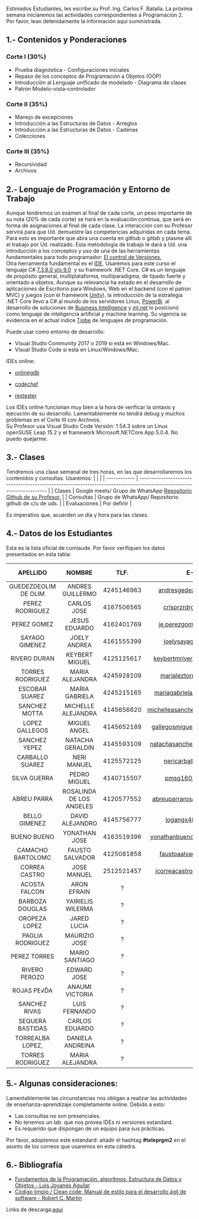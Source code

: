 Estimados Estudiantes, les escribe su Prof. Ing. Carlos F. Batalla. La próxima semana iniciaremos las actividades correspondientes a Programación 2.
Por favor, lean detenidamente la información aquí suministrada.

## 1.- Contenidos y Ponderaciones 

### Corte I (30%)

- Prueba diagnóstica - Configuraciones iniciales
- Repaso de los conceptos de Programación a Objetos (OOP)
- Introducción al Lenguaje unificado de modelado - Diagrama de clases
- Patrón Modelo–vista–controlador

### Corte II (35%)

- Manejo de excepciones
- Introducción a las Estructuras de Datos - Arreglos
- Introducción a las Estructuras de Datos - Cadenas
- Colecciones

### Corte III (35%)

- Recursividad
- Archivos

## 2.- Lenguaje de Programación y Entorno de Trabajo

Aunque tendremos un exámen al final de cada corte, un peso importante de su nota (20% de cada corte) se hará en la evaluación continua, que será en forma de asignaciones al final de cada clase. La interacción con su Profesor servirá para que Ud. demuestre las competencias adquiridas en cada tema. Para esto es importante que abra una cuenta en github o gitlab y plasme allí el trabajo por Ud. realizado. Esta metodología de trabajo le dará a Ud. una introducción a los conceptos y uso de una de las herramientas fundamentales para todo programador: [El control de Versiones.](https://es.wikipedia.org/wiki/Control_de_versiones)  
Otra herramienta fundamental es el [IDE](https://es.wikipedia.org/wiki/Entorno_de_desarrollo_integrado). Usaremos para este curso el lenguaje C# [7.3,8.0 y/o 9.0](https://docs.microsoft.com/en-us/dotnet/csharp/language-reference/configure-language-version)  y su framework .NET Core. C# es un lenguaje de propósito general, multiplataforma, multiparadigma, de tipado fuerte y orientado a objetos. Aunque su relevancia ha estado en el desarrollo de aplicaciones de Escritorio para Windows, Web en el backend (con el patron MVC) y juegos (con el framework [Unity](<https://es.wikipedia.org/wiki/Unity_(motor_de_videojuego)>)), la introducción de la estrategia .NET Core llevo a C# al mundo de los servidores Linux, [PowerBi](https://powerbi.microsoft.com/en-us/)  al desarrollo de soluciones de [Business Intelligence](https://es.wikipedia.org/wiki/Inteligencia_empresarial#:~:text=El%20t%C3%A9rmino%20inteligencia%20empresarial%20se,para%20respaldar%20las%20decisiones%20empresariales.) y [ml.net](https://dotnet.microsoft.com/apps/machinelearning-ai/ml-dotnet) lo posicionó como lenguaje de inteligencia artificial y machine learning. Su vigencia se evidencia en el actual índice [Tiobe](https://www.tiobe.com/tiobe-index/) de lenguajes de programación.

Puede usar como entorno de desarrollo:

- Visual Studio Community 2017 o 2019 si está en Windows/Mac.
- Visual Studio Code si esta en Linux/Windows/Mac.

IDEs online:

- [onlinegdb](https://www.onlinegdb.com/)

- [codechef](https://www.codechef.com/ide)

- [rextester](https://rextester.com/)

Los IDEs online funcionan muy bien a la hora de verificar la sintaxis y ejecución de su desarrollo. Lamentablemente no tendrá debug y muchos problemas en el Corte III con Archivos.  
Su Profesor usa Visual Studio Code Versión: 1.54.3 sobre un Linux openSUSE Leap 15.2 y el framework Microsoft.NETCore.App 5.0.4\. No puedo quejarme.

## 3.- Clases

Tendremos una clase semanal de tres horas, en las que desarrollaremos los contenidos y consultas. Usaremos:
|              |                                                                                                                       |
| ------------ | --------------------------------------------------------------------------------------------------------------------- |
| Clases       | Google meets/ Grupo de WhatsApp [Repositorio Github de su Profesor.](https://github.com/carlosfranzbatalla/teleprgm2) |
| Consultas    | Grupo de WhatsApp/ Repositorio github de c/u de uds.                                                                  |
| Evaluaciones | Por definir                                                                                                           |

Es imperativo que, acuerden un día y hora para las clases.

## 4.- Datos de los Estudiantes

Esta es la lista oficial de cumlaude. Por favor verifiquen los datos presentados en esta tabla:

|       APELLIDO       	|          NOMBRE          	|    TLF.    	|              E-MAIL             	| CONTACTO VALIDADO 	|
|:--------------------:	|:------------------------:	|:----------:	|:-------------------------------:	|:-----------------:	|
| GUEDEZDEOLIM DE OLIM 	|     ANDRES GUILLERMO     	| 4245146963 	|     andresgedez85@gmail.com     	|         si        	|
|    PEREZ RODRIGUEZ   	|        CARLOS JOSE       	| 4167506565 	|      crlsprzrdrgz@gmail.com     	|         si        	|
|      PEREZ GOMEZ     	|       JESUS EDUARDO      	| 4162401769 	|     je.perezgomez@yahoo.com     	|         si        	|
|    SAYAGO GIMENEZ    	|       JOELY ANDREA       	| 4161555399 	|      joelysayago@gmail.com      	|         si        	|
|     RIVERO DURAN     	|      KEYBERT MIGUEL      	| 4125125617 	|   keybertmriverod28@gmail.com   	|         si        	|
|   TORRES RODRIGUEZ   	|      MARIA ALEJANDRA     	| 4245928109 	|     marialeztorres@gmail.com    	|         si        	|
|    ESCOBAR SUAREZ    	|      MARIA GABRIELA      	| 4245215165 	|   mariagabrielaes29@gmail.com   	|         si        	|
|     SANCHEZ MOTTA    	|    MICHELLE ALEJANDRA    	| 4145656620 	| michelleasanchezmotta@gmail.com 	|         si        	|
|    LOPEZ GALLEGOS    	|       MIGUEL ANGEL       	| 4145652189 	|   gallegosmiguel2000@gmail.com  	|         si        	|
|     SANCHEZ YEPEZ    	|     NATACHA GERALDIN     	| 4145593109 	|   natachasanchez0320@gmail.com  	|         si        	|
|    CARBALLO SUAREZ   	|        NERI MANUEL       	| 4125572125 	|      nericarballo@gmail.com     	|         si        	|
|     SILVA GUERRA     	|       PEDRO MIGUEL       	| 4140715507 	|        pmsg1603@gmail.com       	|         si        	|
|      ABREU PARRA     	| ROSALINDA DE LOS ANGELES 	| 4120577552 	|  abreuparrarosalinda@gmail.com  	|         si        	|
|     BELLO GIMENEZ    	|      DAVID ALEJANDRO     	| 4145756777 	|       logangx48@gmail.com       	|         no        	|
|      BUENO BUENO     	|       YONATHAN JOSE      	| 4163519396 	|   yonathanbueno.2408@gmail.com  	|         no        	|
|   CAMACHO BARTOLOMC  	|      FAUSTO SALVADOR     	| 4125081858 	|     faustoaalvador@gmail.com    	|         no        	|
|     CORREA CASTRO    	|        JOSE MANUEL       	| 2512521457 	|   jcorreacastro99@hotmail.com   	|         no        	|
|     ACOSTA FALCON    	|        ARON EFRAIN       	|      ?     	|                ?                	|         no        	|
|    BARBOZA DOUGLAS   	|     YAIRIELIS WILERMA    	|      ?     	|                ?                	|         no        	|
|     OROPEZA LOPEZ    	|        JARED LUCIA       	|      ?     	|                ?                	|         no        	|
|   PAGLIA RODRIGUEZ   	|       MAURIZIO JOSE      	|      ?     	|                ?                	|         no        	|
|     PEREZ TORRES     	|      MARIO SANTIAGO      	|      ?     	|                ?                	|         no        	|
|     RIVERO PEROZO    	|        EDWARD JOSE       	|      ?     	|                ?                	|         no        	|
|      ROJAS PE√ĎA     	|      ANAUMI VICTORIA     	|      ?     	|                ?                	|         no        	|
|     SANCHEZ RIVAS    	|       LUIS FERNANDO      	|      ?     	|                ?                	|         no        	|
|   SEQUERA BASTIDAS   	|      CARLOS EDUARDO      	|      ?     	|                ?                	|         no        	|
|   TORREALBA LOPEZ,   	|     DANIELA ANDREINA     	|      ?     	|                ?                	|         no        	|
|   TORRES RODRIGUEZ   	|      MARIA ALEJANDRA     	|      ?     	|                ?                	|         no        	|

## 5.- Algunas consideraciones:

Lamentablemente las circunstancias nos obligan a realizar las actividades de enseñanza-aprendizaje completamente online. Debido a esto:

- Las consultas no son presenciales.
- No tenemos un lab. que nos provea IDEs ni versiones estandard.
- Es requerido que dispongan de un equipo para sus prácticas.

Por favor, adoptemos este estandard: añadir el hashtag **#teleprgm2** en el asunto de los correos que usaremos en esta cátedra.

## 6.- Bibliografía

- [Fundamentos de la Programación. algoritmos, Estructura de Datos y Objetos - Luis Joyanes Aguilar](https://www.casadellibro.com/libro-fundamentos-de-la-programacion-algoritmos-estructura-de-datos-y-objetos-5-edicion/9788448161118/1200238)
- [Código limpio / Clean code: Manual de estilo para el desarrollo ágil de software - Robert C. Martin](https://www.amazon.com/C%C3%B3digo-limpio-Clean-code-Craftsmanship/dp/8441532109)

Links de descarga:[aquí](http://rax.vps.co.ve/BiblioTeleprgm2.zip)
